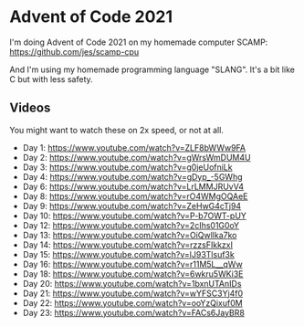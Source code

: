 # Advent of Code 2021

I'm doing Advent of Code 2021 on my homemade computer SCAMP: https://github.com/jes/scamp-cpu

And I'm using my homemade programming language "SLANG". It's a bit like C but with less safety.

## Videos

You might want to watch these on 2x speed, or not at all.

 * Day 1: https://www.youtube.com/watch?v=ZLF8bWWw9FA
 * Day 2: https://www.youtube.com/watch?v=gWrsWmDUM4U
 * Day 3: https://www.youtube.com/watch?v=g0jeUofniLk
 * Day 4: https://www.youtube.com/watch?v=gDyp_-5GWhg
 * Day 6: https://www.youtube.com/watch?v=LrLMMJRUvV4
 * Day 8: https://www.youtube.com/watch?v=rO4WMgOQAeE
 * Day 9: https://www.youtube.com/watch?v=ZeHwG4cTj94
 * Day 10: https://www.youtube.com/watch?v=P-b7OWT-pUY
 * Day 12: https://www.youtube.com/watch?v=2cIhs01G0oY
 * Day 13: https://www.youtube.com/watch?v=OiQwllka7ko
 * Day 14: https://www.youtube.com/watch?v=rzzsFIkkzxI
 * Day 15: https://www.youtube.com/watch?v=lJ93Tlsuf3k
 * Day 16: https://www.youtube.com/watch?v=r11M5L__qWw
 * Day 18: https://www.youtube.com/watch?v=6wkru5WKi3E
 * Day 20: https://www.youtube.com/watch?v=1bxnUTAnIDs
 * Day 21: https://www.youtube.com/watch?v=wYFSC3Yj4f0
 * Day 22: https://www.youtube.com/watch?v=ooYzQixuf0M
 * Day 23: https://www.youtube.com/watch?v=FACs6JayBR8
